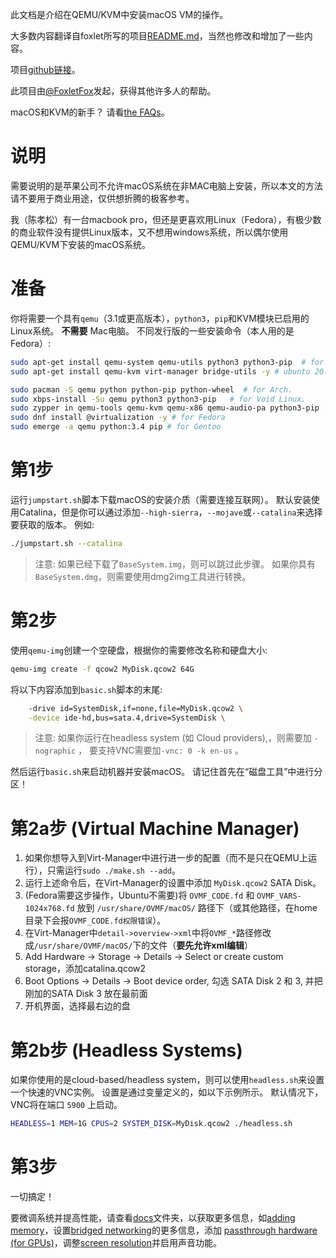 此文档是介绍在QEMU/KVM中安装macOS VM的操作。

大多数内容翻译自foxlet所写的项目[README.md](https://github.com/foxlet/macOS-Simple-KVM/blob/master/README.md)，当然也修改和增加了一些内容。

项目[github链接](https://github.com/foxlet/macOS-Simple-KVM/tree/master/docs)。

此项目由[@FoxletFox](https://twitter.com/foxletfox)发起，获得其他许多人的帮助。

macOS和KVM的新手？ 请看[the FAQs](https://github.com/foxlet/macOS-Simple-KVM/tree/master/docs/FAQs.md)。

# 说明

需要说明的是苹果公司不允许macOS系统在非MAC电脑上安装，所以本文的方法请不要用于商业用途，仅供想折腾的极客参考。

我（陈孝松）有一台macbook pro，但还是更喜欢用Linux（Fedora），有极少数的商业软件没有提供Linux版本，又不想用windows系统，所以偶尔使用QEMU/KVM下安装的macOS系统。

# 准备

你将需要一个具有`qemu`（3.1或更高版本），`python3`，`pip`和KVM模块已启用的Linux系统。 **不需要** Mac电脑。 不同发行版的一些安装命令（本人用的是Fedora）:

```sh
sudo apt-get install qemu-system qemu-utils python3 python3-pip  # for Ubuntu, Debian, Mint, and PopOS.
sudo apt-get install qemu-kvm virt-manager bridge-utils -y # ubuntu 20.04

sudo pacman -S qemu python python-pip python-wheel  # for Arch.
sudo xbps-install -Su qemu python3 python3-pip   # for Void Linux.
sudo zypper in qemu-tools qemu-kvm qemu-x86 qemu-audio-pa python3-pip  # for openSUSE Tumbleweed
sudo dnf install @virtualization -y # for Fedora
sudo emerge -a qemu python:3.4 pip # for Gentoo
```

# 第1步

运行`jumpstart.sh`脚本下载macOS的安装介质（需要连接互联网）。 默认安装使用Catalina，但是你可以通过添加`--high-sierra`，`--mojave`或`--catalina`来选择要获取的版本。 例如:

```sh
./jumpstart.sh --catalina
```
> 注意: 如果已经下载了`BaseSystem.img`，则可以跳过此步骤。 如果你具有`BaseSystem.dmg`，则需要使用dmg2img工具进行转换。

# 第2步

使用`qemu-img`创建一个空硬盘，根据你的需要修改名称和硬盘大小:

```sh
qemu-img create -f qcow2 MyDisk.qcow2 64G
```

将以下内容添加到`basic.sh`脚本的末尾:

```sh
    -drive id=SystemDisk,if=none,file=MyDisk.qcow2 \
    -device ide-hd,bus=sata.4,drive=SystemDisk \
```
> 注意: 如果你运行在headless system (如 Cloud providers),，则需要加 `-nographic` ， 要支持VNC需要加`-vnc: 0 -k en-us` 。

然后运行`basic.sh`来启动机器并安装macOS。 请记住首先在“磁盘工具”中进行分区！

# 第2a步 (Virtual Machine Manager)

1. 如果你想导入到Virt-Manager中进行进一步的配置（而不是只在QEMU上运行），只需运行`sudo ./make.sh --add`。
3. 运行上述命令后，在Virt-Manager的设置中添加 `MyDisk.qcow2` SATA Disk。
3. (Fedora需要这步操作，Ubuntu不需要)将 `OVMF_CODE.fd` 和 `OVMF_VARS-1024x768.fd` 放到 `/usr/share/OVMF/macOS/` 路径下（或其他路径，在home目录下会报`OVMF_CODE.fd权限错误`）。
4. 在Virt-Manager中`detail->overview->xml`中将`OVMF_*`路径修改成`/usr/share/OVMF/macOS/`下的文件（**要先允许xml编辑**）
5. Add Hardware -> Storage -> Details -> Select or create custom storage，添加catalina.qcow2
6. Boot Options -> Details -> Boot device order, 勾选 SATA Disk 2 和 3, 并把刚加的SATA Disk 3 放在最前面
7. 开机界面，选择最右边的盘

# 第2b步 (Headless Systems)

如果你使用的是cloud-based/headless system，则可以使用`headless.sh`来设置一个快速的VNC实例。 设置是通过变量定义的，如以下示例所示。 默认情况下，VNC将在端口 `5900` 上启动。

```sh
HEADLESS=1 MEM=1G CPUS=2 SYSTEM_DISK=MyDisk.qcow2 ./headless.sh
```

# 第3步

一切搞定！

要微调系统并提高性能，请查看[docs](https://github.com/foxlet/macOS-Simple-KVM/tree/master/docs)文件夹，以获取更多信息，如[adding memory](https://github.com/foxlet/macOS-Simple-KVM/blob/master/docs/guide-performance.md)，设置[bridged networking](https://github.com/foxlet/macOS-Simple-KVM/blob/master/docs/guide-networking.md)的更多信息，添加 [passthrough hardware (for GPUs)](https://github.com/foxlet/macOS-Simple-KVM/blob/master/docs/guide-passthrough.md)，调整[screen resolution](https://github.com/foxlet/macOS-Simple-KVM/blob/master/docs/guide-screen-resolution.md)并启用声音功能。
